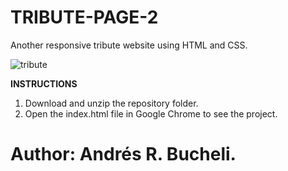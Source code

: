 # TRIBUTE-PAGE-2

Another responsive tribute website using HTML and CSS.

![tribute](https://raw.githubusercontent.com/anferebu/TRIBUTE-PAGE-1/master/tributepage1.jpg)

<strong>INSTRUCTIONS</strong>
1. Download and unzip the repository folder.
2. Open the index.html file in Google Chrome to see the project.

# Author: Andrés R. Bucheli.
